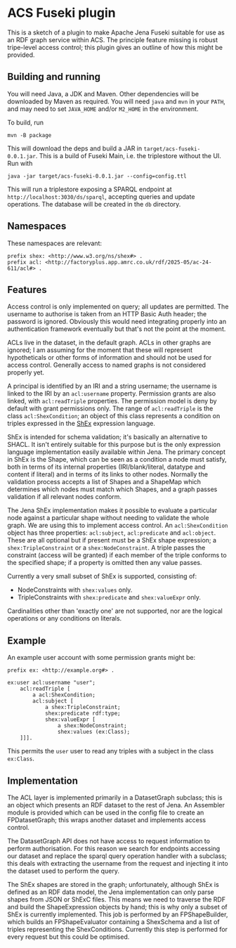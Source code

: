 # ACS Fuseki plugin

This is a sketch of a plugin to make Apache Jena Fuseki suitable for use
as an RDF graph service within ACS. The principle feature missing is
robust tripe-level access control; this plugin gives an outline of how
this might be provided.

## Building and running

You will need Java, a JDK and Maven. Other dependencies will be
downloaded by Maven as required. You will need `java` and `mvn` in your
`PATH`, and may need to set `JAVA_HOME` and/or `M2_HOME` in the
environment.

To build, run

    mvn -B package

This will download the deps and build a JAR in
`target/acs-fuseki-0.0.1.jar`. This is a build of Fuseki Main, i.e. the
triplestore without the UI. Run with

    java -jar target/acs-fuseki-0.0.1.jar --config=config.ttl

This will run a triplestore exposing a SPARQL endpoint at
`http://localhost:3030/ds/sparql`, accepting queries and update
operations. The database will be created in the `db` directory.

## Namespaces

These namespaces are relevant:

    prefix shex: <http://www.w3.org/ns/shex#> .
    prefix acl: <http://factoryplus.app.amrc.co.uk/rdf/2025-05/ac-24-611/acl#> .

## Features

Access control is only implemented on query; all updates are permitted.
The username to authorise is taken from an HTTP Basic Auth header; the
password is ignored. Obviously this would need integrating properly into
an authentication framework eventually but that's not the point at the
moment.

ACLs live in the dataset, in the default graph. ACLs in other graphs are
ignored; I am assuming for the moment that these will represent
hypotheticals or other forms of information and should not be used for
access control. Generally access to named graphs is not considered
properly yet.

A principal is identified by an IRI and a string username; the username
is linked to the IRI by an `acl:username` property. Permission grants
are also linked, with `acl:readTriple` properties. The permission model
is deny by default with grant permissions only. The range of
`acl:readTriple` is the class `acl:ShexCondition`; an object of this
class represents a condition on triples expressed in the
[ShEx](https://shex.io) expression language.

ShEx is intended for schema validation; it's basically an alternative to
SHACL. It isn't entirely suitable for this purpose but is the only
expression language implementation easily available within Jena. The
primary concept in ShEx is the Shape, which can be seen as a condition a
node must satisfy, both in terms of its internal properties
(IRI/blank/literal, datatype and content if literal) and in terms of its
links to other nodes. Normally the validation process accepts a list of
Shapes and a ShapeMap which determines which nodes must match which
Shapes, and a graph passes validation if all relevant nodes conform.

The Jena ShEx implementation makes it possible to evaluate a particular
node against a particular shape without needing to validate the whole
graph. We are using this to implement access control. An
`acl:ShexCondition` object has three properties: `acl:subject`,
`acl:predicate` and `acl:object`. These are all optional but if present
must be a ShEx shape expression; a `shex:TripleConstraint` or a
`shex:NodeConstraint`. A triple passes the constraint (access will be
granted) if each member of the triple conforms to the specified shape;
if a property is omitted then any value passes.

Currently a very small subset of ShEx is supported, consisting of:

* NodeConstraints with `shex:values` only.
* TripleConstraints with `shex:predicate` and `shex:valueExpr` only.

Cardinalities other than 'exactly one' are not supported, nor are the
logical operations or any conditions on literals.

## Example

An example user account with some permission grants might be:

    prefix ex: <http://example.org#> .

    ex:user acl:username "user";
        acl:readTriple [
            a acl:ShexCondition;
            acl:subject [
                a shex:TripleConstraint;
                shex:predicate rdf:type;
                shex:valueExpr [
                    a shex:NodeConstraint;
                    shex:values (ex:Class);
        ]]].

This permits the `user` user to read any triples with a subject in the
class `ex:Class`.

## Implementation

The ACL layer is implemented primarily in a DatasetGraph subclass; this
is an object which presents an RDF dataset to the rest of Jena. An
Assembler module is provided which can be used in the config file to
create an FPDatasetGraph; this wraps another dataset and implements
access control.

The DatasetGraph API does not have access to request information to
perform authorisation. For this reason we search for endpoints accessing
our dataset and replace the sparql query operation handler with a
subclass; this deals with extracting the username from the request and
injecting it into the dataset used to perform the query.

The ShEx shapes are stored in the graph; unfortunately, although ShEx is
defined as an RDF data model, the Jena implementation can only parse
shapes from JSON or ShExC files. This means we need to traverse the RDF
and build the ShapeExpression objects by hand; this is why only a subset
of ShEx is currently implemented. This job is performed by an
FPShapeBuilder, which builds an FPShapeEvaluator containing a ShexSchema
and a list of triples representing the ShexConditions. Currently this
step is performed for every request but this could be optimised.
